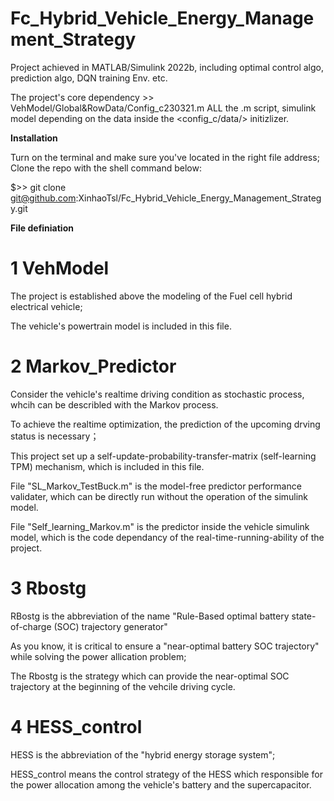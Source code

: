 # Fc_Hybrid_Vehicle_Energy_Management_Strategy
Project achieved in MATLAB/Simulink 2022b, including optimal control algo, prediction algo, DQN training Env. etc.

The project's core dependency >> VehModel/Global&RowData/Config_c230321.m
ALL the .m script, simulink model depending on the data inside the <config_c/data/> initizlizer.

**Installation**

Turn on the terminal and make sure you've located in the right file address;
Clone the repo with the shell command below:

$>> git clone git@github.com:XinhaoTsl/Fc_Hybrid_Vehicle_Energy_Management_Strategy.git

**File definiation**
# 1 VehModel
The project is established above the modeling of the Fuel cell hybrid electrical vehicle;

The vehicle's powertrain model is included in this file.
# 2 Markov_Predictor
Consider the vehicle's realtime driving condition as stochastic process, whcih can be describled with the Markov process.

To achieve the realtime optimization, the prediction of the upcoming drving status is necessary；

This project set up a self-update-probability-transfer-matrix (self-learning TPM) mechanism, which is included in this file.

File "SL_Markov_TestBuck.m" is the model-free predictor performance validater, which can be directly run without the operation of the simulink model.

File "Self_learning_Markov.m" is the predictor inside the vehicle simulink model, which is the code dependancy of the real-time-running-ability of the project.
# 3 Rbostg
RBostg is the abbreviation of the name "Rule-Based optimal battery state-of-charge (SOC) trajectory generator"

As you know, it is critical to ensure a "near-optimal battery SOC trajectory" while solving the power allication problem;

The Rbostg is the strategy which can provide the near-optimal SOC trajectory at the beginning of the vehcile driving cycle.
# 4 HESS_control
HESS is the abbreviation of the "hybrid energy storage system"; 

HESS_control means the control strategy of the HESS which responsible for the power allocation among the vehicle's battery and the supercapacitor.

